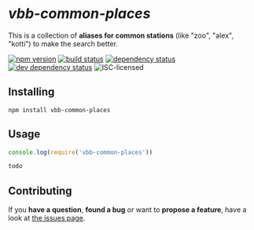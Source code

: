 # *vbb-common-places*

This is a collection of **aliases for common stations** (like "zoo", "alex", "kotti") to make the search better.

[![npm version](https://img.shields.io/npm/v/vbb-common-places.svg)](https://www.npmjs.com/package/vbb-common-places)
[![build status](https://img.shields.io/travis/derhuerst/vbb-common-places.svg)](https://travis-ci.org/derhuerst/vbb-common-places)
[![dependency status](https://img.shields.io/david/derhuerst/vbb-common-places.svg)](https://david-dm.org/derhuerst/vbb-common-places)
[![dev dependency status](https://img.shields.io/david/dev/derhuerst/vbb-common-places.svg)](https://david-dm.org/derhuerst/vbb-common-places#info=devDependencies)
![ISC-licensed](https://img.shields.io/github/license/derhuerst/vbb-common-places.svg)


## Installing

```shell
npm install vbb-common-places
```


## Usage

```js
console.log(require('vbb-common-places'))
```

```js
todo
```


## Contributing

If you **have a question**, **found a bug** or want to **propose a feature**, have a look at [the issues page](https://github.com/derhuerst/vbb-common-places/issues).
